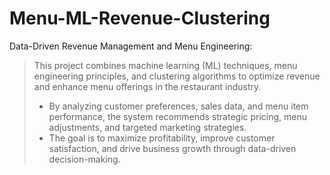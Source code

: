 # Menu-ML-Revenue-Clustering
Data-Driven Revenue Management and Menu Engineering:
> This project combines machine learning (ML) techniques, menu engineering principles, and clustering algorithms to optimize revenue and enhance menu offerings in the restaurant industry.
> - By analyzing customer preferences, sales data, and menu item performance, the system recommends strategic pricing, menu adjustments, and targeted marketing strategies.
> - The goal is to maximize profitability, improve customer satisfaction, and drive business growth through data-driven decision-making.
